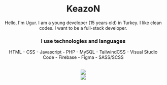 <div align="center">
  <h1>KeazoN</h1>
  <p>Hello, I'm Ugur. I am a young developer (15 years old) in Turkey. I like clean codes. I want to be a full-stack developer.</p>
  <h3>I use technologies and languages</h3>
  <p>HTML - CSS - Javascript - PHP - MySQL - TailwindCSS - Visual Studio Code - Firebase  - Figma - SASS/SCSS</p>
  <br>
  <img src="https://github-readme-stats.vercel.app/api?username=keazon&show_icons=true&theme=dark" />
  <br>
  <img src="https://github-readme-stats.vercel.app/api/top-langs/?username=keazon&theme=dark" />
</div>
